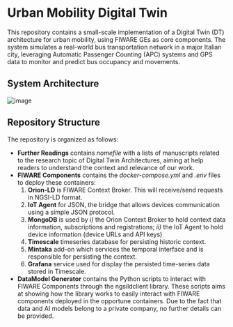 # Urban Mobility Digital Twin

This repository contains a small-scale implementation of a Digital Twin (DT) architecture for urban mobility, using FIWARE GEs as core components. The system simulates a real-world bus transportation network in a major Italian city, leveraging Automatic Passenger Counting (APC) systems and GPS data to monitor and predict bus occupancy and movements.

## System Architecture 
![image](https://github.com/user-attachments/assets/a22195de-af41-45f3-8d13-1a9d15ee5e4d)

## Repository Structure
The repository is organized as follows:
- **Further Readings** contains *nomefile* with a lists of manuscripts related to the research topic of Digital Twin Architectures, aiming at help readers to understand the context and relevance of our work.  
- **FIWARE Components** contains the *docker-compose.yml*  and *.env* files to deploy these containers: 
  1) **Orion-LD** is FIWARE Context Broker. This will receive/send requests in NGSI-LD format.
  2) **IoT Agent** for JSON, the bridge that allows devices communication using a simple JSON protocol.  
  3) **MongoDB** is used by *i)* the Orion Context Broker to hold context data information, subscriptions and registrations; *ii)* the IoT Agent to hold device information (device URLs and API keys)
  4) **Timescale** timeseries database for persisting historic context. 
  5) **Mintaka** add-on which services the temporal interface and is responsible for persisting the context. 
  6) **Grafana** service used for display the persisted time-series data stored in Timescale.
- **DataModel Generator** contains the Python scripts to interact with FIWARE Components through the ngsildclient library. These scripts aims at showing how the library works to easily interact with FIWARE components deployed in the opportune containers. Due to the fact that data and AI models belong to a private company, no further details can be provided. 


